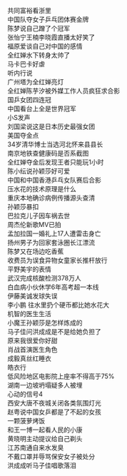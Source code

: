 共同富裕看浙里  
中国队夺女子乒乓团体赛金牌  
陈梦说自己蹭了个冠军  
张怡宁王楠李晓霞直播太好笑了  
福原爱谈自己对中国的感情  
全红婵水下转身太帅了  
马卡巴卡好虐  
听内行说  
广州塔为全红婵亮灯  
全红婵陈芋汐被外媒工作人员疯狂求合影  
国乒女团四连冠  
中国看台上全是世界冠军  
小S发声  
刘国梁说这是日本历史最强女团  
美国夺金点  
34岁清华博士当选河北怀来县县长  
南京地铁查健康码是否系截图  
全红婵夺金后发现王者只能玩1小时  
陈小纭说孙颖莎好可爱  
中国和中国香港乒乓女队赛后合影  
压水花的技术原理是什么  
重庆本地确诊病例传播源头查清  
孙颖莎暴扣  
巴拉克儿子因车祸去世  
周杰伦新歌MV已拍  
孟加拉国一婚礼上17人遭雷击身亡  
扬州男子为回家套泳圈长江漂流  
陈梦又在场边吃香蕉  
收费员为误食异物女童家长推杆放行  
平野美宇的表情  
武汉完成核酸检测378万人  
白血病小伙休学6年高考超一本线  
伊藤美诚发球失误  
李小鹏 往水里扔个硬币都比她水花大  
机智的医生生活  
小魔王孙颖莎是怎样炼成的  
马子佳问洪成成是不是给她负担了  
原来我很爱你好甜  
肖战首演医生角色  
成毅真丝红睡衣  
皓衣行  
低风险地区电影院上座率不得高于75%  
湖南一边坡坍塌疑多人被埋  
心动的信号4  
西安大唐不夜城关闭各类氛围灯光  
赵粤说中国女乒都是了不起的女孩  
一颗菠萝烤饭  
和王一博一起看人民的小康  
黄晓明主动提议给自己剃头  
江苏南通自来水发臭  
不戴口罩并辱骂保安女子被处分  
洪成成听马子佳唱歌落泪  
